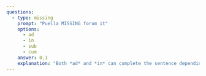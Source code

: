 ```yaml
---
questions:
  - type: missing
    prompt: "Puella MISSING forum it"
    options:
      - ad
      - in
      - sub
      - cum
    answer: 0,1
    explanation: "Both *ad* and *in* can complete the sentence depending on meaning."
---
```

